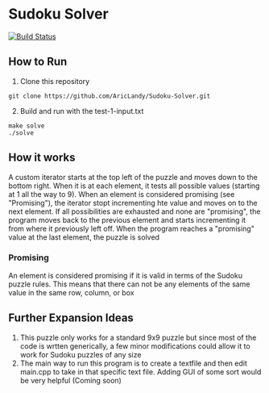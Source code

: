# Sudoku Solver

[![Build Status](https://travis-ci.org/AricLandy/Sudoku.svg?branch=master)](https://travis-ci.org/AricLandy/Sudoku)


## How to Run
1) Clone this repository
```
git clone https://github.com/AricLandy/Sudoku-Solver.git
```
2) Build and run with the test-1-input.txt
```
make solve
./solve
```



## How it works
A custom iterator starts at the top left of the puzzle and moves down to the bottom right. When it is at each element, it tests all possible values (starting at 1 all the way to 9). When an element is considered promising (see "Promising"), the iterator stopt incrementing hte value and moves on to the next element. If all possibilities are exhausted and none are "promising", the program moves back to the previous element and starts incrementing it from where it previously left off. When the program reaches a "promising" value at the last element, the puzzle is solved  

### Promising
An element is considered promising if it is valid in terms of the Sudoku puzzle rules. This means that there can not be any elements of the same value in the same row, column, or box



## Further Expansion Ideas
1) This puzzle only works for a standard 9x9 puzzle but since most of the code is wrtten generically, a few minor modifications could allow it to work for Sudoku puzzles of any size
2) The main way to run this program is to create a textfile and then edit main.cpp to take in that specific text file. Adding GUI of some sort would be very helpful (Coming soon)
